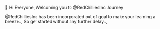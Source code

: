 👋 Hi Everyone, Welcoming you to @RedChilliesInc Journey

@RedChilliesInc has been incorporated out of goal to make your learning a breeze.., So get started without any further delay..,

